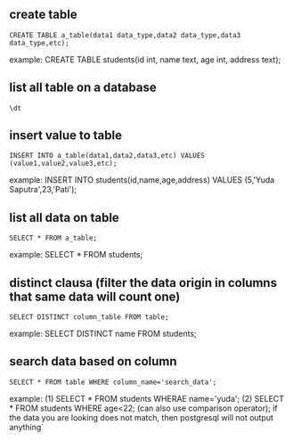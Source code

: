 ## create table
```
CREATE TABLE a_table(data1 data_type,data2 data_type,data3 data_type,etc);
```

example: CREATE TABLE students(id int, name text, age int, address text);
## list all table on a database
```
\dt
```
## insert value to table
```
INSERT INTO a_table(data1,data2,data3,etc) VALUES (value1,value2,value3,etc);
```
example: INSERT INTO students(id,name,age,address) VALUES (5,'Yuda Saputra',23,'Pati'); 
## list all data on table
```
SELECT * FROM a_table;
```
example: SELECT * FROM students;
## distinct clausa (filter the data origin in columns that same data will count one)
```
SELECT DISTINCT column_table FROM table;
```
example: SELECT DISTINCT name FROM students;
## search data based on column
```
SELECT * FROM table WHERE column_name='search_data';
```
example: (1) SELECT * FROM students WHERAE name='yuda';
        (2) SELECT * FROM students WHERE age<22; (can also use comparison operator);
if the data you are looking does not match, then postgresql will not output anything`
